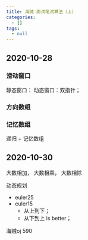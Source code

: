 ```yaml
---
title: 海贼 面试笔试算法（上）
categories:
  - []
tags:
  - null
---
```


<!--more-->

## 2020-10-28
### 滑动窗口
静态窗口：
动态窗口：双指针；

### 方向数组

### 记忆数组

递归 + 记忆数组

## 2020-10-30

大数相加， 大数相乘， 大数相除

动态规划
- euler25
- euler15
  - 从上到下；
  - 从下到上 is better；

海贼oj 590



